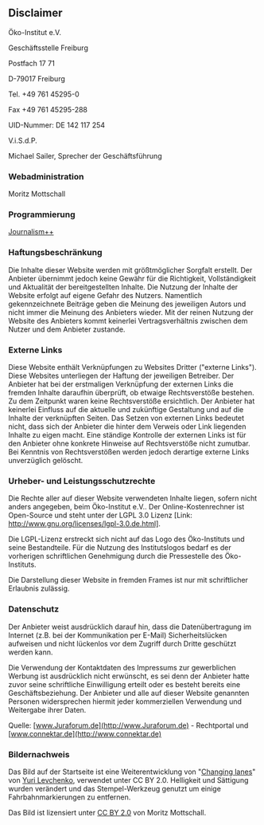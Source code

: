 ## Disclaimer

Öko-Institut e.V.

Geschäftsstelle Freiburg

Postfach 17 71

D-79017 Freiburg

Tel. +49 761 45295-0

Fax +49 761 45295-288

UID-Nummer: DE 142 117 254

V.i.S.d.P.

Michael Sailer, Sprecher der Geschäftsführung

### Webadministration

Moritz Mottschall 

### Programmierung

[Journalism++](http://www.jplusplus.org/de/)

### Haftungsbeschränkung

Die Inhalte dieser Website werden mit größtmöglicher Sorgfalt erstellt. Der Anbieter übernimmt jedoch keine Gewähr für die Richtigkeit, Vollständigkeit und Aktualität der bereitgestellten Inhalte. Die Nutzung der Inhalte der Website erfolgt auf eigene Gefahr des Nutzers. Namentlich gekennzeichnete Beiträge geben die Meinung des jeweiligen Autors und nicht immer die Meinung des Anbieters wieder. Mit der reinen Nutzung der Website des Anbieters kommt keinerlei Vertragsverhältnis zwischen dem Nutzer und dem Anbieter zustande. 

### Externe Links

Diese Website enthält Verknüpfungen zu Websites Dritter ("externe Links"). Diese Websites unterliegen der Haftung der jeweiligen Betreiber. Der Anbieter hat bei der erstmaligen Verknüpfung der externen Links die fremden Inhalte daraufhin überprüft, ob etwaige Rechtsverstöße bestehen. Zu dem Zeitpunkt waren keine Rechtsverstöße ersichtlich. Der Anbieter hat keinerlei Einfluss auf die aktuelle und zukünftige Gestaltung und auf die Inhalte der verknüpften Seiten. Das Setzen von externen Links bedeutet nicht, dass sich der Anbieter die hinter dem Verweis oder Link liegenden Inhalte zu eigen macht. Eine ständige Kontrolle der externen Links ist für den Anbieter ohne konkrete Hinweise auf Rechtsverstöße nicht zumutbar. Bei Kenntnis von Rechtsverstößen werden jedoch derartige externe Links unverzüglich gelöscht. 

### Urheber- und Leistungsschutzrechte

Die Rechte aller auf dieser Website verwendeten Inhalte liegen, sofern nicht anders angegeben, beim Öko-Institut e.V.. Der Online-Kostenrechner ist Open-Source und steht unter der LGPL 3.0 Lizenz [Link: http://www.gnu.org/licenses/lgpl-3.0.de.html]. 

Die LGPL-Lizenz erstreckt sich nicht auf das Logo des Öko-Instituts und seine Bestandteile. Für die Nutzung des Institutslogos bedarf es der vorherigen schriftlichen Genehmigung durch die Pressestelle des Öko-Instituts. 

Die Darstellung dieser Website in fremden Frames ist nur mit schriftlicher Erlaubnis zulässig.

### Datenschutz

Der Anbieter weist ausdrücklich darauf hin, dass die Datenübertragung im Internet (z.B. bei der Kommunikation per E-Mail) Sicherheitslücken aufweisen und nicht lückenlos vor dem Zugriff durch Dritte geschützt werden kann. 

Die Verwendung der Kontaktdaten des Impressums zur gewerblichen Werbung ist ausdrücklich nicht erwünscht, es sei denn der Anbieter hatte zuvor seine schriftliche Einwilligung erteilt oder es besteht bereits eine Geschäftsbeziehung. Der Anbieter und alle auf dieser Website genannten Personen widersprechen hiermit jeder kommerziellen Verwendung und Weitergabe ihrer Daten. 

Quelle: [www.Juraforum.de](http://www.Juraforum.de) - Rechtportal und [www.connektar.de](http://www.connektar.de)

### Bildernachweis

Das Bild auf der Startseite ist eine Weiterentwicklung von "[Changing lanes](https://www.flickr.com/photos/i8ipod/15806073443/)" von [Yuri Levchenko](https://www.flickr.com/photos/i8ipod/), verwendet unter CC BY 2.0. Helligkeit und Sättigung wurden verändert und das Stempel-Werkzeug genutzt um einige Fahrbahnmarkierungen zu entfernen. 

Das Bild ist lizensiert unter [CC BY 2.0](https://creativecommons.org/licenses/by/2.0/) von Moritz Mottschall.